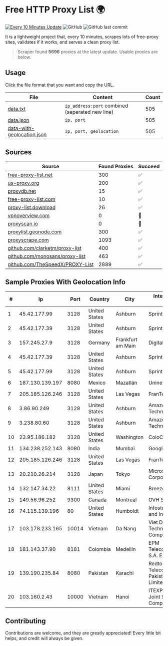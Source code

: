 
# Free HTTP Proxy List 🌍

[![Every 10 Minutes Update](https://github.com/mertguvencli/http-proxy-list/actions/workflows/main.yml/badge.svg?branch=main)](https://github.com/mertguvencli/http-proxy-list/actions/workflows/main.yml)
![GitHub](https://img.shields.io/github/license/mertguvencli/http-proxy-list)
![GitHub last commit](https://img.shields.io/github/last-commit/mertguvencli/http-proxy-list)

It is a lightweight project that, every 10 minutes, scrapes lots of free-proxy sites, validates if it works, and serves a clean proxy list.


> Scraper found **5696** proxies at the latest update. Usable proxies are below.

## Usage

Click the file format that you want and copy the URL.


|File|Content|Count|
|----|-------|-----|
|[data.txt](https://raw.githubusercontent.com/mertguvencli/http-proxy-list/main/proxy-list/data.txt)|`ip_address:port` combined (seperated new line)|505|
|[data.json](https://raw.githubusercontent.com/mertguvencli/http-proxy-list/main/proxy-list/data.json)|`ip, port`|505|
|[data-with-geolocation.json](https://raw.githubusercontent.com/mertguvencli/http-proxy-list/main/proxy-list/data-with-geolocation.json)|`ip, port, geolocation`|505|

## Sources

|Source|Found Proxies|Succeed|
|------|-------------|-------|
|[free-proxy-list.net](https://free-proxy-list.net)|300|✅|
|[us-proxy.org](https://www.us-proxy.org)|200|✅|
|[proxydb.net](http://proxydb.net)|15|✅|
|[free-proxy-list.com](https://free-proxy-list.com/?page=&port=&type%5B%5D=http&type%5B%5D=https&up_time=0&search=Search)|10|✅|
|[proxy-list.download](https://www.proxy-list.download/HTTP)|26|✅|
|[vpnoverview.com](https://vpnoverview.com/privacy/anonymous-browsing/free-proxy-servers)|0|🚫|
|[proxyscan.io](https://www.proxyscan.io)|0|🚫|
|[proxylist.geonode.com](https://proxylist.geonode.com/api/proxy-list?limit=300&page=1&sort_by=lastChecked&sort_type=desc&protocols=http,https)|300|✅|
|[proxyscrape.com](https://api.proxyscrape.com/v2/?request=displayproxies&protocol=http&timeout=10000&country=all&ssl=all&anonymity=all)|1093|✅|
|[github.com/clarketm/proxy-list](https://raw.githubusercontent.com/clarketm/proxy-list/master/proxy-list-raw.txt)|400|✅|
|[github.com/monosans/proxy-list](https://raw.githubusercontent.com/monosans/proxy-list/main/proxies/http.txt)|463|✅|
|[github.com/TheSpeedX/PROXY-List](https://raw.githubusercontent.com/TheSpeedX/PROXY-List/master/http.txt)|2889|✅|


## Sample Proxies With Geolocation Info

|#|Ip|Port|Country|City|Internet Service Provider|
|-|--|----|-------|----|-------------------------|
|1|45.42.177.99|3128|United States|Ashburn|Sprint|
|2|45.42.177.39|3128|United States|Ashburn|Sprint|
|3|157.245.27.9|3128|Germany|Frankfurt am Main|DigitalOcean, LLC|
|4|45.42.177.39|3128|United States|Ashburn|Sprint|
|5|45.42.177.99|3128|United States|Ashburn|Sprint|
|6|187.130.139.197|8080|Mexico|Mazatlán|Uninet S.A. de C.V.|
|7|205.185.126.246|3128|United States|Las Vegas|FranTech Solutions|
|8|3.86.90.249|3128|United States|Ashburn|Amazon Technologies Inc.|
|9|3.238.80.60|3128|United States|Ashburn|Amazon Technologies Inc.|
|10|23.95.186.182|3128|United States|Washington|ColoCrossing|
|11|134.238.252.143|8080|India|Mumbai|Google LLC|
|12|205.185.126.246|3128|United States|Las Vegas|FranTech Solutions|
|13|20.210.26.214|3128|Japan|Tokyo|Microsoft Corporation|
|14|132.147.34.22|8111|United States|Miami|Breezeline|
|15|149.56.96.252|9300|Canada|Montreal|OVH SAS|
|16|74.115.139.196|80|United States|Humboldt|Infostructure Cable and Internet|
|17|103.178.233.165|10014|Vietnam|Da Nang|Viet Digital Technology Liability Company|
|18|181.143.37.90|8181|Colombia|Medellín|EPM Telecomunicaciones S.A. E.S.P.|
|19|139.190.235.84|8080|Pakistan|Karachi|Redtone Telecommunications Pakistan (Private) Limited|
|20|103.160.2.43|10000|Vietnam|Hanoi|ITEXPERT Viet Nam Joint Stock Company|



## Contributing

Contributions are welcome, and they are greatly appreciated! Every
little bit helps, and credit will always be given.

